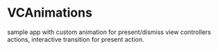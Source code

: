 # VCAnimations
sample app with custom animation for present/dismiss view controllers actions, interactive transition for present action.
